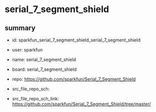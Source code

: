 # serial_7_segment_shield
 
## summary 
* id: sparkfun_serial_7_segment_shield_serial_7_segment_shield
* user: sparkfun
* name: serial_7_segment_shield
* board: serial_7_segment_shield
* repo: https://github.com/sparkfun/Serial_7_Segment_Shield



* src_file_repo_sch: 
* src_file_repo_sch_link: https://github.com/sparkfun/Serial_7_Segment_Shield/tree/master/






